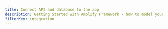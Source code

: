 ```yaml
---
title: Connect API and database to the app
description: Getting Started with Amplify Framework - how to model your data using Amplify
filterKey: integration
---
```


<inline-fragment integration="next" src="~/start/getting-started/fragments/next/api.md"></inline-fragment>
<inline-fragment integration="react" src="~/start/getting-started/fragments/react/api.md"></inline-fragment>
<inline-fragment integration="react-native" src="~/start/getting-started/fragments/reactnative/api.md"></inline-fragment>
<inline-fragment integration="angular" src="~/start/getting-started/fragments/angular/data-model.md"></inline-fragment>
<inline-fragment integration="ionic" src="~/start/getting-started/fragments/ionic/data-model.md"></inline-fragment>
<inline-fragment integration="js" src="~/start/getting-started/fragments/vanillajs/data-model.md"></inline-fragment>
<inline-fragment integration="vue" src="~/start/getting-started/fragments/vue/data-model.md"></inline-fragment>

<inline-fragment integration="next" src="~/start/getting-started/fragments/common/data-model-footer.md"></inline-fragment>
<inline-fragment integration="react" src="~/start/getting-started/fragments/common/data-model-footer.md"></inline-fragment>
<inline-fragment integration="react-native" src="~/start/getting-started/fragments/common/data-model-footer.md"></inline-fragment>
<inline-fragment integration="angular" src="~/start/getting-started/fragments/common/data-model-footer.md"></inline-fragment>
<inline-fragment integration="ionic" src="~/start/getting-started/fragments/common/data-model-footer.md"></inline-fragment>
<inline-fragment integration="js" src="~/start/getting-started/fragments/common/data-model-footer.md"></inline-fragment>
<inline-fragment integration="vue" src="~/start/getting-started/fragments/common/data-model-footer.md"></inline-fragment>


